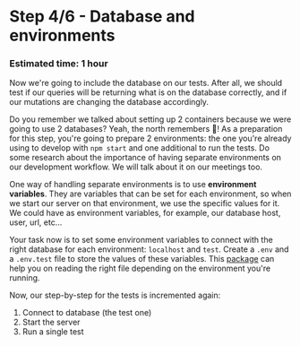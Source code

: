 # Step 4/6 - Database and environments
### Estimated time: 1 hour

Now we're going to include the database on our tests. After all, we should test if our queries will be returning what is on the database correctly, and if our mutations are changing the database accordingly. 

Do you remember we talked about setting up 2 containers because we were going to use 2 databases? Yeah, the north remembers 🐺! As a preparation for this step, you're going to prepare 2 environments: the one you're already using to develop with `npm start` and one additional to run the tests. Do some research about the importance of having separate environments on our development workflow. We will talk about it on our meetings too.

One way of handling separate environments is to use **environment variables**. They are variables that can be set for each environment, so when we start our server on that environment, we use the specific values for it. We could have as environment variables, for example, our database host, user, url, etc... 

Your task now is to set some environment variables to connect with the right database for each environment: `localhost` and `test`. Create a `.env` and a `.env.test` file to store the values of these variables. This [package](https://www.npmjs.com/package/dotenv) can help you on reading the right file depending on the environment you're running.

Now, our step-by-step for the tests is incremented again:

1. Connect to database (the test one)
1. Start the server
1. Run a single test
